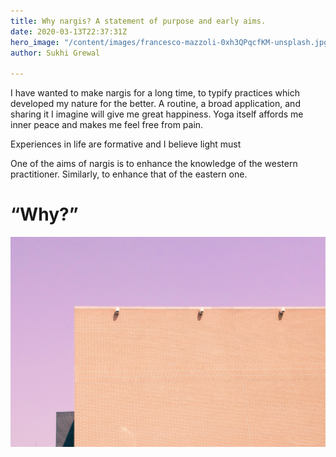 ```yaml
---
title: Why nargis? A statement of purpose and early aims.
date: 2020-03-13T22:37:31Z
hero_image: "/content/images/francesco-mazzoli-0xh3QPqcfKM-unsplash.jpg"
author: Sukhi Grewal

---
```

I have wanted to make nargis for a long time, to typify practices which developed my nature for the better. A routine, a broad application, and sharing it I imagine will give me great happiness. Yoga itself affords me inner peace and makes me feel free from pain.

Experiences in life are formative and I believe light must

One of the aims of nargis is to enhance the knowledge of the western practitioner. Similarly, to enhance that of the eastern one. 

# “Why?”

![](/content/images/francesco-mazzoli-0xh3QPqcfKM-unsplash.jpg)